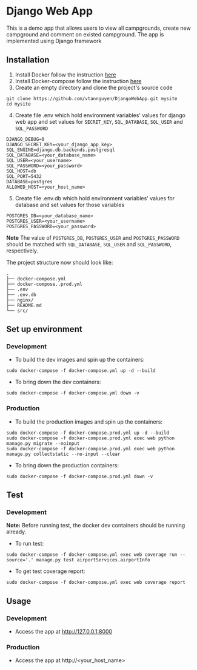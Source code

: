 # Django Web App
This is a demo app that allows users to view all campgrounds, create new campground and comment on existed campground.
The app is implemented using Django framework

## Installation
1. Install Docker follow the instruction [here](https://docs.docker.com/install/)
2. Install Docker-compose follow the instruction [here](https://docs.docker.com/compose/install/)
3. Create an empty directory and clone the project's source code
```commandline
git clone https://github.com/vtannguyen/DjangoWebApp.git mysite
cd mysite
```
4. Create file .env which hold environment variables' values for django web app and set values for `SECRET_KEY`, `SQL_DATABASE`, `SQL_USER` and `SQL_PASSWORD`
```editorconfig
DJANGO_DEBUG=0
DJANGO_SECRET_KEY=<your_django_app_key>
SQL_ENGINE=django.db.backends.postgresql
SQL_DATABASE=<your_database_name>
SQL_USER=<your_username>
SQL_PASSWORD=<your_password>
SQL_HOST=db
SQL_PORT=5432
DATABASE=postgres
ALLOWED_HOST=<your_host_name>
```
5. Create file .env.db which hold environment variables' values for database and set values for those variables
```editorconfig
POSTGRES_DB=<your_database_name>
POSTGRES_USER=<your_username>
POSTGRES_PASSWORD=<your_password>
```
**Note** The value of `POSTGRES_DB`, `POSTGRES_USER` and `POSTGRES_PASSWORD` should be 
matched with `SQL_DATABASE`, `SQL_USER` and `SQL_PASSWORD`, respectively.

The project structure now should look like:

    .
    ├── docker-compose.yml
    ├── docker-compose..prod.yml                  
    ├── .env                  
    ├── .env.db                  
    ├── nginx/
    ├── README.md
    └── src/

## Set up environment
### Development
- To build the dev images and spin up the containers:
```commandline
sudo docker-compose -f docker-compose.yml up -d --build
```
- To bring down the dev containers:
```commandline
sudo docker-compose -f docker-compose.yml down -v
```
### Production
- To build the production images and spin up the containers:
```commandline
sudo docker-compose -f docker-compose.prod.yml up -d --build
sudo docker-compose -f docker-compose.prod.yml exec web python manage.py migrate --noinput
sudo docker-compose -f docker-compose.prod.yml exec web python manage.py collectstatic --no-input --clear
```
- To bring down the production containers:
```commandline
sudo docker-compose -f docker-compose.prod.yml down -v
```

## Test
### Development
**Note:** Before running test, the docker dev containers should be running already.
- To run test:
```commandline
sudo docker-compose -f docker-compose.yml exec web coverage run --source='.' manage.py test airportServices.airportInfo
```
- To get test coverage report:
```commandline
sudo docker-compose -f docker-compose.yml exec web coverage report
```

## Usage
### Development
 -  Access the app at http://127.0.0.1:8000
### Production
 -  Access the app at http://<your_host_name>

